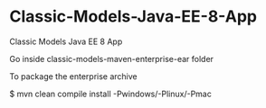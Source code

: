 # Classic-Models-Java-EE-8-App

Classic Models Java EE 8 App

Go inside classic-models-maven-enterprise-ear folder

To package the enterprise archive

$ mvn clean compile install -Pwindows/-Plinux/-Pmac

